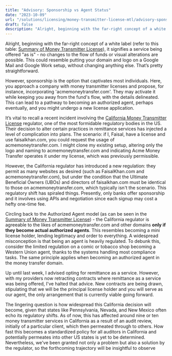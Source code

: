 ```yaml
---
title: "Advisory: Sponsorship vs Agent Status"
date: "2023-10-09"
url: "/solutions/licensing/money-transmitter-license-mtl/advisory-sponsorship-vs-agent-status/"
draft: false
description: "Alright, beginning with the far-right concept of a white label (refer to this table: [Summary of Money Transmitter License](https://faisalkhan.com/sol..."
---
```


Alright, beginning with the far-right concept of a white label (refer to this table: [Summary of Money Transmitter License](https://faisalkhan.com/solutions/licensing/money-transmitter-license-mtl/summary-table-us-money-transmitter-license/)), it signifies a service being offered "as is" - no changes to the flow of funds or visual alterations are possible. This could resemble putting your domain and logo on a Google Mail and Google Work setup, without changing anything else. That’s pretty straightforward.

However, sponsorship is the option that captivates most individuals. Here, you approach a company with money transmitter licenses and propose, for instance, incorporating 'acmemoneytransfer.com'. They may activate it while keeping you away from the fund's flow, with the details delineated. This can lead to a pathway to becoming an authorized agent, perhaps eventually, and you might undergo a new license application.

It’s vital to recall a recent incident involving the [California Money Transmitter License](https://faisalkhan.com/solutions/licensing/money-transmitter-license-mtl/money-transmitter-license-california/) regulator, one of the most formidable regulatory bodies in the US. Their decision to alter certain practices in remittance services has injected a level of complication into plans. The scenario: if I, Faisal, have a license and use faisalkhan.com, you could request the usage of acmemoneytransfer.com. I might clone my existing setup, altering only the logo and naming to acmemoneytransfer.com and indicating Acme Money Transfer operates it under my license, which was previously permissible.

However, the California regulator has introduced a new regulation: they permit as many websites as desired (such as FaisalKhan.com and acmemoneytransfer.com), but under the condition that the Ultimate Beneficial Owners (UBOs) and directors of faisalkhan.com must be identical to those on acmemoneytransfer.com, which typically isn't the scenario. This regulatory shift has spiraled things. Presently, only banks offer sponsorship and it involves using APIs and negotiation since each signup may cost a hefty one-time fee.

Circling back to the Authorized Agent model (as can be seen in the [Summary of Money Transmitter License](https://faisalkhan.com/solutions/licensing/money-transmitter-license-mtl/summary-table-us-money-transmitter-license/)) - the California regulator is agreeable to the likes of acmemoneytransfer.com and other domains **only if they become actual authorized agents**. This resembles becoming a mini license holder, lending legitimacy and order to everything. A widespread misconception is that being an agent is heavily regulated. To debunk this, consider the limited regulation on a comic or tobacco shop becoming a Western Union agent, thanks to the systems handling most compliance tasks. The same principle applies when becoming an authorized agent in the money transfer domain.

Up until last week, I advised opting for remittance as a service. However, with my providers now retracting contracts where remittance as a service was being offered, I've halted that advice. New contracts are being drawn, stipulating that we will be the principal license holder and you will serve as our agent, the only arrangement that is currently viable going forward.

The lingering question is how widespread this California decision will become, given that states like Pennsylvania, Nevada, and New Mexico often echo its regulatory shifts. As of now, this has affected around nine or ten money transmitter services in California as a result of an audit review, initially of a particular client, which then permeated through to others. How fast this becomes a standardized policy for all auditors in California and potentially permeates into other US states is yet to be determined. Nevertheless, we've been granted not only a problem but also a solution by the regulator, so the forthcoming trajectory will be insightful to observe